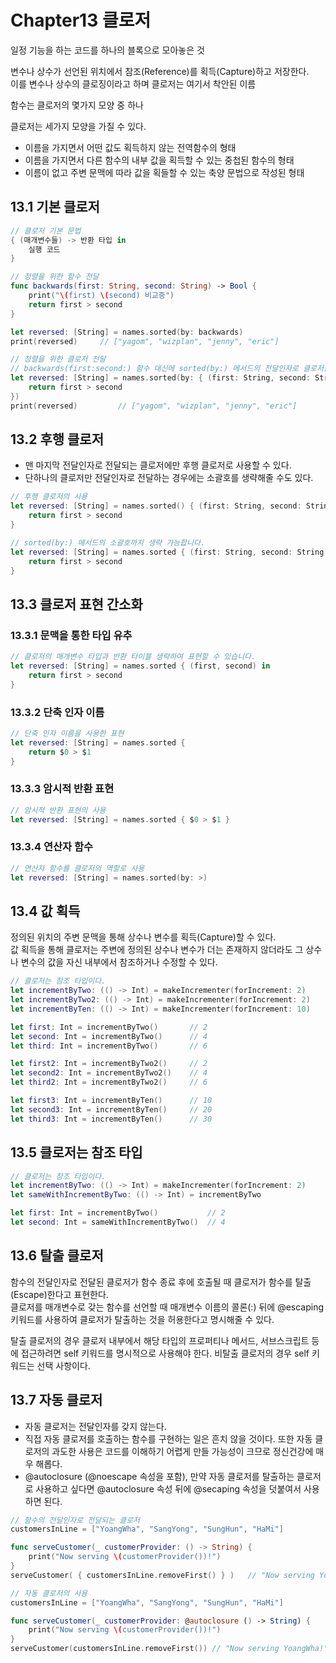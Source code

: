 # Chapter13 클로저  
일정 기능을 하는 코드를 하나의 블록으로 모아놓은 것  

변수나 상수가 선언된 위치에서 참조(Reference)를 획득(Capture)하고 저장한다.  
이를 변수나 상수의 클로징이라고 하며 클로저는 여기서 착안된 이름  

함수는 클로저의 몇가지 모양 중 하나

클로저는 세가지 모양을 가질 수 있다.  

- 이름을 가지면서 어떤 값도 획득하지 않는 전역함수의 형태  
- 이름을 가지면서 다른 함수의 내부 값을 획득할 수 있는 중첩된 함수의 형태  
- 이름이 없고 주변 문맥에 따라 값을 획들할 수 있는 축양 문법으로 작성된 형태  

## 13.1 기본 클로저  

```swift
// 클로저 기본 문법
{ (매개변수들) -> 반환 타입 in 
	실행 코드
}
```

```swift 
// 정렬을 위한 함수 전달
func backwards(first: String, second: String) -> Bool {
	print("\(first) \(second) 비교중")
	return first > second
}

let reversed: [String] = names.sorted(by: backwards)
print(reversed)		// ["yagom", "wizplan", "jenny", "eric"]
```  


```swift 
// 정렬을 위한 클로저 전달
// backwards(first:second:) 함수 대신에 sorted(by:) 메서드의 전달인자로 클로저를 직접 전달합니다.
let reversed: [String] = names.sorted(by: { (first: String, second: String) -> Bool in
	return first > second
})
print(reversed) 		// ["yagom", "wizplan", "jenny", "eric"]
```  

## 13.2 후행 클로저  
- 맨 마지막 전달인자로 전달되는 클로저에만 후행 클로저로 사용할 수 있다.
- 단하나의 클로저만 전달인자로 전달하는 경우에는 소괄호를 생략해줄 수도 있다.  

```swift 
// 후행 클로저의 사용
let reversed: [String] = names.sorted() { (first: String, second: String) -> Bool in
	return first > second
}

// sorted(by:) 메서드의 소괄호까지 생략 가능합니다.
let reversed: [String] = names.sorted { (first: String, second: String) -> Bool in
	return first > second
}
```

## 13.3 클로저 표현 간소화

### 13.3.1 문맥을 통한 타입 유추  
```swift 
// 클로저의 매개변수 타입과 반환 타이블 생략하여 표현할 수 있습니다.
let reversed: [String] = names.sorted { (first, second) in
	return first > second
}  
```

### 13.3.2 단축 인자 이름  
```swift 
// 단축 인자 이름을 사용한 표현
let reversed: [String] = names.sorted {
	return $0 > $1
}  
```

### 13.3.3 암시적 반환 표현  
```swift 
// 암시적 반환 표현의 사용
let reversed: [String] = names.sorted { $0 > $1 }  
```

### 13.3.4 연산자 함수  
```swift 
// 연산자 함수를 클로저의 역할로 사용
let reversed: [String] = names.sorted(by: >)
```

## 13.4 값 획득
정의된 위치의 주변 문맥을 통해 상수나 변수를 획득(Capture)할 수 있다.  
값 획득을 통해 클로저는 주변에 정의된 상수나 변수가 더는 존재하지 않더라도 그 상수나 변수의 값을 자신 내부에서 참조하거나 수정할 수 있다.

```swift
// 클로저는 참조 타입이다.
let incrementByTwo: (() -> Int) = makeIncrementer(forIncrement: 2)
let incrementByTwo2: (() -> Int) = makeIncrementer(forIncrement: 2)
let incrementByTen: (() -> Int) = makeIncrementer(forIncrement: 10)

let first: Int = incrementByTwo()		// 2
let second: Int = incrementByTwo()		// 4  
let third: Int = incrementByTwo()		// 6

let first2: Int = incrementByTwo2()		// 2
let second2: Int = incrementByTwo2()	// 4  
let third2: Int = incrementByTwo2()		// 6

let first3: Int = incrementByTen()		// 10
let second3: Int = incrementByTen()		// 20  
let third3: Int = incrementByTen()		// 30

```

## 13.5 클로저는 참조 타입  
```swift
// 클로저는 참조 타입이다.
let incrementByTwo: (() -> Int) = makeIncrementer(forIncrement: 2)
let sameWithIncrementByTwo: (() -> Int) = incrementByTwo

let first: Int = incrementByTwo()			// 2
let second: Int = sameWithIncrementByTwo()	// 4  
```

## 13.6 탈출 클로저  
함수의 전달인자로 전달된 클로저가 함수 종료 후에 호출될 때 클로저가 함수를 탈출(Escape)한다고 표현한다.  
클로저를 매개변수로 갖는 함수를 선언할 때 매개변수 이름의 콜론(:) 뒤에 @escaping 키워드를 사용하여 클로저가 탈출하는 것을 허용한다고 명시해줄 수 있다.  

탈출 클로저의 경우 클로저 내부에서 해당 타입의 프로퍼티나 메서드, 서브스크립트 등에 접근하려면 self 키워드를 명시적으로 사용해야 한다. 비탈출 클로저의 경우 self 키워드는 선택 사항이다.  

## 13.7 자동 클로저  
- 자동 클로저는 전달인자를 갖지 않는다.  
- 직접 자동 클로저를 호출하는 함수를 구현하는 일은 흔치 않을 것이다. 또한 자동 클로저의 과도한 사용은 코드를 이해하기 어렵게 만들 가능성이 크므로 정신건강에 매우 해롭다.
- @autoclosure (@noescape 속성을 포함), 만약 자동 클로저를 탈출하는 클로저로 사용하고 싶다면 @autoclosure 속성 뒤에 @secaping 속성을 덧붙여서 사용하면 된다.

```swift
// 함수의 전달인자로 전달되는 클로저
customersInLine = ["YoangWha", "SangYong", "SungHun", "HaMi"]

func serveCustomer(_ customerProvider: () -> String) {
    print("Now serving \(customerProvider())!")
}
serveCustomer( { customersInLine.removeFirst() } )   // "Now serving YoangWha!"
```

```swift
// 자동 클로저의 사용
customersInLine = ["YoangWha", "SangYong", "SungHun", "HaMi"]

func serveCustomer(_ customerProvider: @autoclosure () -> String) {
    print("Now serving \(customerProvider())!")
}
serveCustomer(customersInLine.removeFirst()) // "Now serving YoangWha!"
```
